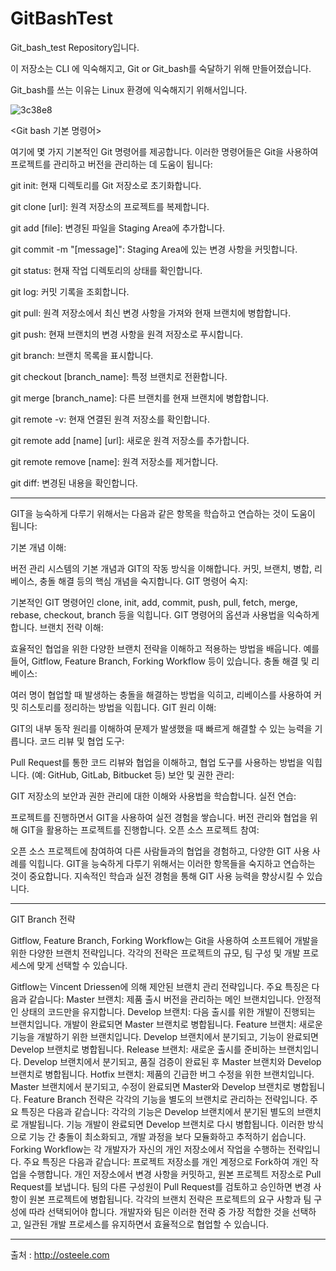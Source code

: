 # GitBashTest

Git_bash_test Repository입니다.

이 저장소는 CLI 에 익숙해지고, Git or Git_bash를 숙달하기 위해 만들어졌습니다.

Git_bash를 쓰는 이유는 Linux 환경에 익숙해지기 위해서입니다.


![3c38e8](https://github.com/MrHur/GitBashTest/assets/79696786/dbd78d9a-6411-4f6a-9920-2f9c486bf76d)

<Git bash 기본 명령어>

여기에 몇 가지 기본적인 Git 명령어를 제공합니다. 이러한 명령어들은 Git을 사용하여 프로젝트를 관리하고 버전을 관리하는 데 도움이 됩니다:

git init: 현재 디렉토리를 Git 저장소로 초기화합니다.

git clone [url]: 원격 저장소의 프로젝트를 복제합니다.

git add [file]: 변경된 파일을 Staging Area에 추가합니다.

git commit -m "[message]": Staging Area에 있는 변경 사항을 커밋합니다.

git status: 현재 작업 디렉토리의 상태를 확인합니다.

git log: 커밋 기록을 조회합니다.

git pull: 원격 저장소에서 최신 변경 사항을 가져와 현재 브랜치에 병합합니다.

git push: 현재 브랜치의 변경 사항을 원격 저장소로 푸시합니다.

git branch: 브랜치 목록을 표시합니다.

git checkout [branch_name]: 특정 브랜치로 전환합니다.

git merge [branch_name]: 다른 브랜치를 현재 브랜치에 병합합니다.

git remote -v: 현재 연결된 원격 저장소를 확인합니다.

git remote add [name] [url]: 새로운 원격 저장소를 추가합니다.

git remote remove [name]: 원격 저장소를 제거합니다.

git diff: 변경된 내용을 확인합니다.

---


GIT을 능숙하게 다루기 위해서는 다음과 같은 항목을 학습하고 연습하는 것이 도움이 됩니다:

기본 개념 이해:

버전 관리 시스템의 기본 개념과 GIT의 작동 방식을 이해합니다.
커밋, 브랜치, 병합, 리베이스, 충돌 해결 등의 핵심 개념을 숙지합니다.
GIT 명령어 숙지:

기본적인 GIT 명령어인 clone, init, add, commit, push, pull, fetch, merge, rebase, checkout, branch 등을 익힙니다.
GIT 명령어의 옵션과 사용법을 익숙하게 합니다.
브랜치 전략 이해:

효율적인 협업을 위한 다양한 브랜치 전략을 이해하고 적용하는 방법을 배웁니다. 예를 들어, Gitflow, Feature Branch, Forking Workflow 등이 있습니다.
충돌 해결 및 리베이스:

여러 명이 협업할 때 발생하는 충돌을 해결하는 방법을 익히고, 리베이스를 사용하여 커밋 히스토리를 정리하는 방법을 익힙니다.
GIT 원리 이해:

GIT의 내부 동작 원리를 이해하여 문제가 발생했을 때 빠르게 해결할 수 있는 능력을 기릅니다.
코드 리뷰 및 협업 도구:

Pull Request를 통한 코드 리뷰와 협업을 이해하고, 협업 도구를 사용하는 방법을 익힙니다. (예: GitHub, GitLab, Bitbucket 등)
보안 및 권한 관리:

GIT 저장소의 보안과 권한 관리에 대한 이해와 사용법을 학습합니다.
실전 연습:

프로젝트를 진행하면서 GIT을 사용하여 실전 경험을 쌓습니다. 버전 관리와 협업을 위해 GIT을 활용하는 프로젝트를 진행합니다.
오픈 소스 프로젝트 참여:

오픈 소스 프로젝트에 참여하여 다른 사람들과의 협업을 경험하고, 다양한 GIT 사용 사례를 익힙니다.
GIT을 능숙하게 다루기 위해서는 이러한 항목들을 숙지하고 연습하는 것이 중요합니다. 지속적인 학습과 실전 경험을 통해 GIT 사용 능력을 향상시킬 수 있습니다.

---

GIT Branch 전략

Gitflow, Feature Branch, Forking Workflow는 Git을 사용하여 소프트웨어 개발을 위한 다양한 브랜치 전략입니다. 각각의 전략은 프로젝트의 규모, 팀 구성 및 개발 프로세스에 맞게 선택할 수 있습니다.

  <Gitflow>
Gitflow는 Vincent Driessen에 의해 제안된 브랜치 관리 전략입니다.
주요 특징은 다음과 같습니다:
Master 브랜치: 제품 출시 버전을 관리하는 메인 브랜치입니다. 안정적인 상태의 코드만을 유지합니다.
Develop 브랜치: 다음 출시를 위한 개발이 진행되는 브랜치입니다. 개발이 완료되면 Master 브랜치로 병합됩니다.
Feature 브랜치: 새로운 기능을 개발하기 위한 브랜치입니다. Develop 브랜치에서 분기되고, 기능이 완료되면 Develop 브랜치로 병합됩니다.
Release 브랜치: 새로운 출시를 준비하는 브랜치입니다. Develop 브랜치에서 분기되고, 품질 검증이 완료된 후 Master 브랜치와 Develop 브랜치로 병합됩니다.
Hotfix 브랜치: 제품의 긴급한 버그 수정을 위한 브랜치입니다. Master 브랜치에서 분기되고, 수정이 완료되면 Master와 Develop 브랜치로 병합됩니다.

  <Feature Branch>
Feature Branch 전략은 각각의 기능을 별도의 브랜치로 관리하는 전략입니다.
주요 특징은 다음과 같습니다:
각각의 기능은 Develop 브랜치에서 분기된 별도의 브랜치로 개발됩니다.
기능 개발이 완료되면 Develop 브랜치로 다시 병합됩니다.
이러한 방식으로 기능 간 충돌이 최소화되고, 개발 과정을 보다 모듈화하고 추적하기 쉽습니다.

  <Forking Workflow>
Forking Workflow는 각 개발자가 자신의 개인 저장소에서 작업을 수행하는 전략입니다.
주요 특징은 다음과 같습니다:
프로젝트 저장소를 개인 계정으로 Fork하여 개인 작업을 수행합니다.
개인 저장소에서 변경 사항을 커밋하고, 원본 프로젝트 저장소로 Pull Request를 보냅니다.
팀의 다른 구성원이 Pull Request를 검토하고 승인하면 변경 사항이 원본 프로젝트에 병합됩니다.
각각의 브랜치 전략은 프로젝트의 요구 사항과 팀 구성에 따라 선택되어야 합니다. 개발자와 팀은 이러한 전략 중 가장 적합한 것을 선택하고, 일관된 개발 프로세스를 유지하면서 효율적으로 협업할 수 있습니다.

---

<reference>

  출처 : http://osteele.com

